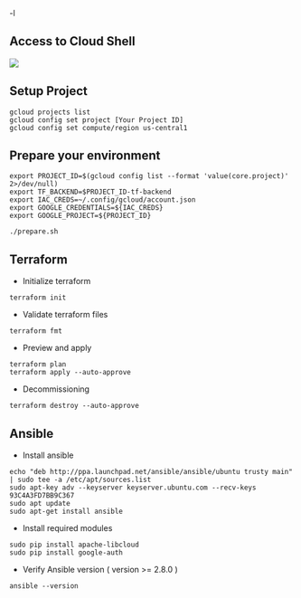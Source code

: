 -l
## Access to Cloud Shell

<p>
  <a target="__blank" href="https://console.cloud.google.com/cloudshell/open?authuser=1&project=iac-demo-249505&cloudshell_git_repo=https://github.com/kanchimo/iac-101.git&amp;open_in_editor=README.md"><img src="https://storage.googleapis.com/gweb-cloudblog-publish/images/google_cloud_shell.max-300x300.png"/></a>
</p>

## Setup Project
```
gcloud projects list
gcloud config set project [Your Project ID]
gcloud config set compute/region us-central1
```

## Prepare your environment
```
export PROJECT_ID=$(gcloud config list --format 'value(core.project)' 2>/dev/null)
export TF_BACKEND=$PROJECT_ID-tf-backend
export IAC_CREDS=~/.config/gcloud/account.json
export GOOGLE_CREDENTIALS=${IAC_CREDS}
export GOOGLE_PROJECT=${PROJECT_ID}
```

```
./prepare.sh
```

## Terraform
* Initialize terraform
```
terraform init
```
* Validate terraform files
```
terraform fmt
```
* Preview and apply
```
terraform plan
terraform apply --auto-approve
```

* Decommissioning
```
terraform destroy --auto-approve
```

## Ansible
* Install ansible
```
echo "deb http://ppa.launchpad.net/ansible/ansible/ubuntu trusty main" | sudo tee -a /etc/apt/sources.list
sudo apt-key adv --keyserver keyserver.ubuntu.com --recv-keys 93C4A3FD7BB9C367
sudo apt update
sudo apt-get install ansible
```
* Install required modules
```
sudo pip install apache-libcloud
sudo pip install google-auth
```

* Verify Ansible version ( version >= 2.8.0 )
```
ansible --version
```




